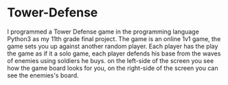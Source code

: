 # Tower-Defense
I programmed a Tower Defense game in the programming language Python3 as my 11th grade final project.
The game is an online 1v1 game, the game sets you up against another random player.
Each player has the play the game as if it a solo game, each player defends his base from the waves of enemies using soldiers he buys.
on the left-side of the screen you see how the game board looks for you, on the right-side of the screen you can see the enemies's board.
